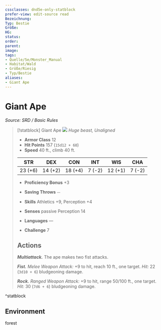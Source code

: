 ```yaml
---
cssclasses: dnd5e-only-statblock
prefer-view: edit-source read
Bezeichnung: 
Typ: Bestie
Größe: 
HG: 
status:
order:
parent:
image: 
tags:
- Quelle/5e/Monster_Manual
- Habitat/Wald
- Größe/Riesig
- Typ/Bestie
aliases:
- Giant Ape
---
```

# Giant Ape
*Source: SRD / Basic Rules*  

> [!statblock] Giant Ape
> ![](compendium/bestiary/beast/token/giant-ape.png#token)
> *Huge beast, Unaligned*
> 
> - **Armor Class** 12 
> - **Hit Points** 157 (`15d12 + 60`)
> - **Speed** 40 ft., climb 40 ft.
> 
> |STR|DEX|CON|INT|WIS|CHA|
> |:---:|:---:|:---:|:---:|:---:|:---:|
> |23 (+6)|14 (+2)|18 (+4)| 7 (-2)|12 (+1)| 7 (-2)|
> 
> - **Proficiency Bonus** +3
> - **Saving Throws** ⏤
> - **Skills** Athletics +9, Perception +4
> - **Senses** passive Perception 14
> 
> - **Languages** —
> - **Challenge** 7
> 
> ## Actions
> 
> ***Multiattack.*** The ape makes two fist attacks.
> 
> ***Fist.*** *Melee Weapon Attack:* +9 to hit, reach 10 ft., one target. *Hit:* 22 (`3d10 + 6`) bludgeoning damage.
> 
> ***Rock.*** *Ranged Weapon Attack:* +9 to hit, range 50/100 ft., one target. *Hit:* 30 (`7d6 + 6`) bludgeoning damage.

^statblock

## Environment

forest